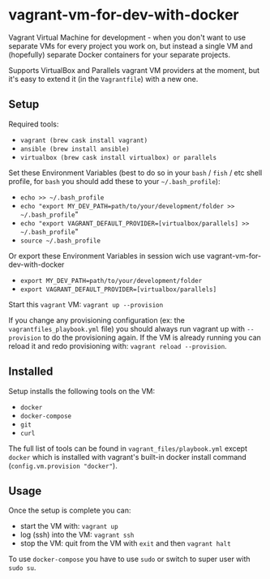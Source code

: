 # vagrant-vm-for-dev-with-docker

Vagrant Virtual Machine for development - when you don't want to use separate VMs for every project you work on, but instead a single VM and (hopefully) separate Docker containers for your separate projects.

Supports VirtualBox and Parallels vagrant VM providers at the moment,
but it's easy to extend it (in the `Vagrantfile`) with a new one.


## Setup

Required tools:

* `vagrant (brew cask install vagrant)`
* `ansible (brew install ansible)`
* `virtualbox (brew cask install virtualbox) or parallels`

Set these Environment Variables (best to do so in your `bash` / `fish` / etc shell profile,
for `bash` you should add these to your `~/.bash_profile`):

* `echo >> ~/.bash_profile`
* `echo "export MY_DEV_PATH=path/to/your/development/folder >> ~/.bash_profile`"
* `echo "export VAGRANT_DEFAULT_PROVIDER=[virtualbox/parallels] >> ~/.bash_profile`"
* `source ~/.bash_profile`

Or export these Environment Variables in session wich use vagrant-vm-for-dev-with-docker

* `export MY_DEV_PATH=path/to/your/development/folder`
* `export VAGRANT_DEFAULT_PROVIDER=[virtualbox/parallels]`

Start this `vagrant` VM: `vagrant up --provision`

If you change any provisioning configuration (ex: the `vagrantfiles_playbook.yml` file)
you should always run vagrant up with `--provision` to do the provisioning again.
If the VM is already running you can reload it and redo
provisioning with: `vagrant reload --provision`.


## Installed

Setup installs the following tools on the VM:

* `docker`
* `docker-compose`
* `git`
* `curl`

The full list of tools can be found in `vagrant_files/playbook.yml`
except `docker` which is installed with vagrant's built-in
docker install command (`config.vm.provision "docker"`).


## Usage

Once the setup is complete you can:

* start the VM with: `vagrant up`
* log (ssh) into the VM: `vagrant ssh`
* stop the VM: quit from the VM with `exit` and then `vagrant halt`

To use `docker-compose` you have to use `sudo` or switch
to super user with `sudo su`.
